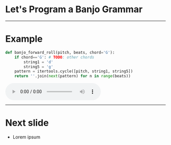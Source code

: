# Let's Program a Banjo Grammar

---

# Example

```python
def banjo_forward_roll(pitch, beats, chord='G'):
    if chord=='G': # TODO: other chords
        string1 = 'd'
        string5 = 'g'  
    pattern = itertools.cycle([pitch, string1, string5])
    return ''.join(next(pattern) for n in range(beats))
```

<audio controls="controls" class="fragment">
  <source src="wavs/cripple_creek_3.wav" type="audio/wav">
</audio>

---

# Next slide
- Lorem ipsum
